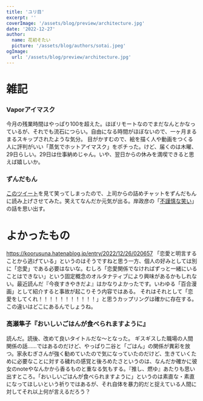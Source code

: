 ```yaml
---
title: 'ユリ目'
excerpt: ''
coverImage: '/assets/blog/preview/architecture.jpg'
date: '2022-12-27'
author:
  name: 花初そたい
  picture: '/assets/blog/authors/sotai.jpeg'
ogImage:
  url: '/assets/blog/preview/architecture.jpg'
---
```

# 雑記
### Vaporアイマスク
今月の残業時間はやっぱり100を超えた。ほぼリモートなのでまだなんとかなっているが、それでも流石につらい。自由になる時間がほぼないので、一ヶ月まるまるスキップされたような気分。
目がかすむので、絵を描く人や動画をつくる人に評判がいい「蒸気でホットアイマスク」をポチった。けど、届くのは木曜、29日らしい。29日は仕事納めじゃん。いや、翌日からの休みを満喫できると思えば嬉しいか。

### ずんだもん
[このツイート](https://twitter.com/yojisugi4/status/1607728485967224832)を見て笑ってしまったので、上司からの詰めチャットをずんだもんに読み上げさせてみた。笑えてなんだか元気が出る。岸政彦の「[不謹慎な笑い](http://asahi2nd.blogspot.com/2014/10/danpen08.html)」の話を思い出す。

# よかったもの
https://koorusuna.hatenablog.jp/entry/2022/12/26/020657
「恋愛と明言することから逃げている」というのはそうですねと思う一方、個人の好みとしては別に「恋愛」である必要はないな。むしろ「恋愛関係でなければずっと一緒にいることはできない」という固定概念のオルタナティブにより興味があるかもしれない。最近読んだ『今夜すきやきだよ』はかなりよかったです。いわゆる「百合漫画」として紹介すると事故が起こりそう内容ではある。
それはそれとして「恋愛をしてくれ！！！！！！！！！！！」と思うカップリングは確かに存在する。この違いはどこにあるんでしょうね。

### 高瀬隼子『おいしいごはんが食べられますように』
読んだ。読後、改めて良いタイトルだな～となった。
ギスギスした職場の人間関係の話……ではあるのだけど、やっぱり二谷と「ごはん」の関係が異彩を放つ。家永むぎさんが強く勧めていたので気になっていたのだけど、生きていくために必要なことに対する穢れの感覚と後ろめたさというのは、なんだか確かに彼女のnoteやなんかから香るものと重なる気もする。『推し、燃ゆ』あたりも思い出すところ。「おいしいごはんが食べられますように」というのは素直な・素直になってほしいという祈りではあるが、それ自体を暴力的だと捉えている人間に対してそれ以上何が言えるだろう？